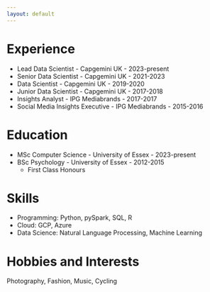 ```yaml
---
layout: default
---
```


# Experience

* Lead Data Scientist - Capgemini UK - 2023-present
* Senior Data Scientist - Capgemini UK - 2021-2023
* Data Scientist - Capgemini UK - 2019-2020
* Junior Data Scientist - Capgemini UK - 2017-2018
* Insights Analyst - IPG Mediabrands - 2017-2017
* Social Media Insights Executive - IPG Mediabrands - 2015-2016


# Education

* MSc Computer Science - University of Essex - 2023-present
* BSc Psychology - University of Essex - 2012-2015
  * First Class Honours


# Skills
* Programming: Python, pySpark, SQL, R
* Cloud: GCP, Azure
* Data Science: Natural Language Processing, Machine Learning

# Hobbies and Interests
Photography, Fashion, Music, Cycling
